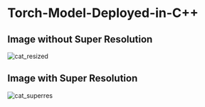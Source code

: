 # Torch-Model-Deployed-in-C++

## Image without Super Resolution
![cat_resized](https://github.com/user-attachments/assets/db0b3823-2c15-4f93-9e95-1f7a82e370a1)


## Image with Super Resolution
![cat_superres](https://github.com/user-attachments/assets/3d7e65a7-d763-4397-9b6a-73a85d1b818c)
